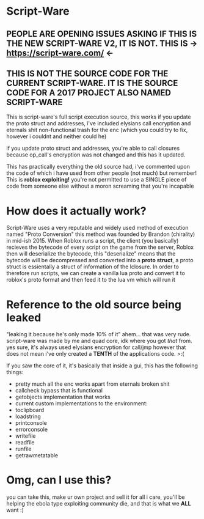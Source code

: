 # Script-Ware

## PEOPLE ARE OPENING ISSUES ASKING IF THIS IS THE NEW SCRIPT-WARE V2, IT IS NOT. THIS IS -> https://script-ware.com/ <- 
## THIS IS NOT THE SOURCE CODE FOR THE CURRENT SCRIPT-WARE. IT IS THE SOURCE CODE FOR A 2017 PROJECT ALSO NAMED SCRIPT-WARE

This is script-ware's full script execution source, this works if you update the proto struct and addresses, i've included elysians call encryption and eternals shit non-functional trash for the enc (which you could try to fix, however i couldnt and neither could he)

if you update proto struct and addresses, you're able to call closures because op_call's encryption was not changed and this has it updated.

This has practically everything the old source had, i've commented upon the code of which i have used from other people (not much)
but remember! This is **roblox exploiting!** you're not permitted to use a SINGLE piece of code from someone else without a moron screaming that you're incapable

# How does it actually work?
Script-Ware uses a very reputable and widely used method of execution named "Proto Conversion" this method was founded by Brandon (chirality) in mid-ish 2015. When Roblox runs a script, the client (you basically) recieves the bytecode of every script on the game from the server, Roblox then will deserialize the bytecode, this "deserialize" means that the bytecode will be decompressed and converted into a **proto struct**, a proto struct is essientally a struct of information of the lclosure. In order to therefore run scripts, we can create a vanilla lua proto and convert it to roblox's proto format and then feed it to the lua vm which will run it

# Reference to the old source being leaked
"leaking it because he's only made 10% of it"
ahem... that was very rude. script-ware was made by me and quad core, idk where you got _that_ from.
yes sure, it's always used elysians encryption for call/jmp however that does not mean i've only created
a **TENTH** of the applications code. >:(

If you saw the core of it, it's basically that inside a gui, this has the following things:
- pretty much all the enc works apart from eternals broken shit
- callcheck bypass that is functional
- getobjects implementation that works
- current custom implementations to the environment:
- toclipboard
- loadstring
- printconsole
- errorconsole
- writefile
- readfile
- runfile
- getrawmetatable

# Omg, can I use this?
you can take this, make ur own project and sell it for all i care, you'll be helping the ebola type exploiting community
die, and that is what we **ALL** want :)
